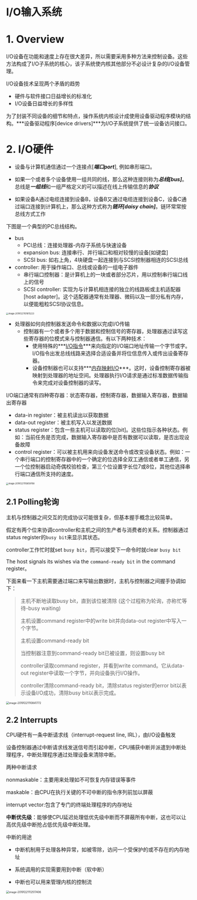 # I/O输入系统

# 1. Overview

I/O设备在功能和速度上存在很大差异，所以需要采用多种方法来控制设备。这些方法构成了I/O子系统的核心，该子系统使内核其他部分不必设计复杂的I/O设备管理。



I/O设备技术呈现两个矛盾的趋势

* 硬件与软件接口日益增长的标准化
* I/O设备日益增长的多样性

为了封装不同设备的细节和特点，操作系统内核设计成使用设备驱动程序模块的结构。***设备驱动程序[device drivers]***为I/O子系统提供了统一设备访问接口。



# 2. I/O硬件

* 设备与计算机通信通过一个连接点[***端口port***], 例如串形端口。

* 如果一个或者多个设备使用一组共同的线，那么这种连接则称为***总线[bus]***。总线是***一组线***和一组严格定义的可以描述在线上传输信息的***协议***

* 如果设备A通过电缆连接到设备B，设备B又通过电缆连接到设备C，设备C通过端口连接到计算机上，那么这种方式称为***链环[daisy chain]***。链环常常按总线方式工作



下图是一个典型的PC总线结构。

* bus
  * PCI总线：连接处理器-内存子系统与快速设备
  * expansion bus: 连接串行、并行端口和相对较慢的设备[如键盘]
  * SCSI bus: 如右上角，4块硬盘一起连接到与SCSI控制器相连的SCSI总线
* controller: 用于操作端口、总线或设备的一组电子器件
  * 串行端口控制器：是计算机上的一块或者部分芯片，用以控制串行端口线上的信号
  * SCSI controller: 实现为与计算机相连接的独立的线路板或主机适配器[host adapter]。这个适配器通常有处理器、微码以及一部分私有内存，以便能粗粒SCSI协议信息。

<img src="/Users/jones/Library/Application Support/typora-user-images/image-20191221101815223.png" alt="image-20191221101815223" style="zoom:40%;" />

* 处理器如何向控制器发送命令和数据以完成I/O传输
  * 控制器有一个或者多个用于数据和控制信号的寄存器，处理器通过读写这些寄存器的位模式来与控制器通信。有以下两种技术：
    * 使用特殊的***<u>I/O指令</u>***来向指定的I/O端口地址传输一个字节或字。I/O指令出发总线线路来选择合适设备并将位信息传入或传出设备寄存器。
    * 设备控制器也可以支持***<u>内存映射I/O</u>***。这时，设备控制寄存器被映射到处理器的地址空间。处理器执行I/O请求是通过标准数据传输指令来完成对设备控制器的读写。

I/O端口通常有四种寄存器：状态寄存器，控制寄存器，数据输入寄存器，数据输出寄存器

* data-in register：被主机读出以获取数据
* data-out register：被主机写入以发送数据
* status register：包含一些主机可以读取的位[bit]。这些位指示各种状态。例如：当前任务是否完成，数据输入寄存器中是否有数据可以读取，是否出现设备故障
* control register：可以被主机用来向设备发送命令或改变设备状态。例如：一个串行端口的控制寄存器中的一个确定的位选择全双工通信或者单工通信，另一个位控制器启动奇偶校验检查，第三个位设置字长位7或8位，其他位选择串行端口通信所支持的速度。

<img src="/Users/jones/Library/Application Support/typora-user-images/image-20191221110859768.png" alt="image-20191221110859768" style="zoom:40%;" />

## 2.1 Polling轮询

主机与控制器之间交互的完成协议可能很复杂，但基本握手概念比较简单。

假定有两个位来协调controller和主机之间的生产者与消费者的关系。控制器通过status register的`busy bit`来显示其状态。

controller工作忙时就set `busy bit`，而可以接受下一命令时就clear `busy bit`

The host signals its wishes via the `command-ready bit` in the command register。

下面来看一下主机需要通过端口来写输出数据时，主机与控制器之间握手协调如下：

> 主机不断地读取busy bit，直到该位被清除 (这个过程称为轮询，亦称忙等待-busy waiting)
>
> 主机设置command register中的write bit并向data-out register中写入一个字节。
>
> 主机设置command-ready bit
>
> 当控制器注意到command-ready bit已被设置，则设置busy bit
>
> controller读取command register，并看到write command。它从data-out register中读取一个字节，并向设备执行I/O操作。
>
> controller清除command-ready bit，清除status register的error bit以表示设备I/O成功，清除busy bit以表示完成。



<img src="/Users/jones/Library/Application Support/typora-user-images/image-20191221110841772.png" alt="image-20191221110841772" style="zoom:50%;" />



## 2.2 Interrupts

CPU硬件有一条中断请求线（interrupt-request line, IRL），由I/O设备触发

设备控制器通过中断请求线发送信号而引起中断，CPU捕获中断并派遣到中断处理程序，中断处理程序通过处理设备来清除中断。

两种中断请求

nonmaskable：主要用来处理如不可恢复内存错误等事件

maskable：由CPU在执行关键的不可中断的指令序列前加以屏蔽

interrupt vector:包含了专门的终端处理程序的内存地址

**中断优先级**：能够使CPU延迟处理低优先级中断而不屏蔽所有中断，这也可以让高优先级中断抢占低优先级中断处理。

中断的用途

* 中断机制用于处理各种异常，如被零除，访问一个受保护的或不存在的内存地址

* 系统调用的实现需要用到中断（软中断）

* 中断也可以用来管理内核的控制流

<img src="/Users/jones/Library/Application Support/typora-user-images/image-20191221112517406.png" alt="image-20191221112517406" style="zoom:50%;" />

